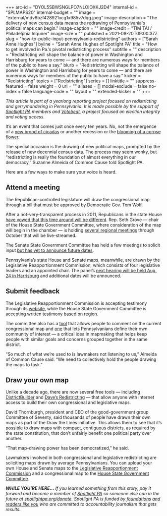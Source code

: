 +++
arc-id = "DYOL5SBWSNGLPO7NLOIOXKJ2D4"
internal-id = "SPLMAPS20"
internal-budget = ""
image = "external/mdv8bzf428921xcg1x985v7dqg.jpeg"
image-description = "The delivery of new census data means the redrawing of Pennsylvania's political maps can begin."
image-caption = ""
image-credit = "TIM TAI / Philadelphia Inquirer"
image-size = ""
published = 2021-08-20T09:00:37Z
slug = "how-to-public-input-pennsylvania-redistricting"
authors = ["Sarah Anne Hughes"]
byline = "Sarah Anne Hughes of Spotlight PA"
title = "How to get involved in Pa.’s pivotal redistricting process"
subtitle = ""
description = "Redistricting will shape the balance of power in Washington and Harrisburg for years to come — and there are numerous ways for members of the public to have a say."
blurb = "Redistricting will shape the balance of power in Washington and Harrisburg for years to come — and there are numerous ways for members of the public to have a say."
kicker = "Redistricting"
topics = ["Redistricting"]
series = []
linktitle = ""
suppress-featured = false
weight = 0
url = ""
aliases = []
modal-exclude = false
no-index = false
language-code = ""
layout = ""
extended-kicker = ""
+++

<i>This article is part of a yearlong reporting project focused on redistricting and gerrymandering in Pennsylvania. It is made possible by the support of </i><a href="https://www.spotlightpa.org/"><i>Spotlight PA</i></a><i> members and </i><a href="https://votebeat.org/"><i>Votebeat</i></a><i>, a project focused on election integrity and voting access.</i>

It’s an event that comes just once every ten years. No, not the emergence of a <a href="https://www.scientificamerican.com/article/brood-x-cicadas-are-emerging-at-last1/">new brood of cicadas</a> or another recession or the <a href="https://archive.triblive.com/lifestyles/home-garden/hold-your-nose-and-head-to-phipps-for-new-corpse-flower/">blooming of a corpse flower</a>.

The special occasion is the drawing of new political maps, prompted by the release of new decennial census data. The process may seem wonky, but “redistricting is really the foundation of almost everything in our democracy,” Suzanne Almeida of Common Cause told Spotlight PA.

Here are a few ways to make sure your voice is heard.

## Attend a meeting

The Republican-controlled legislature will draw the congressional map through a bill that must be approved by Democratic Gov. Tom Wolf.

After a not-very-transparent process in 2011, Republicans in the state House <a href="https://www.spotlightpa.org/news/2021/07/pa-congressional-map-redistricting-public-meetings-seth-grove/">have vowed that this time around will be different</a>. Rep. Seth Grove — chair of the House State Government Committee, where consideration of the map will begin in the chamber — is holding <a href="http://www.paredistricting.com/hearingschedule">several regional meetings</a> through October that will be live-streamed.

The Senate State Government Committee has held a few meetings to solicit input <a href="https://web.archive.org/web/20230102101425/https://stategovernment.pasenategop.com/category/meeting_hearing/">but has yet to announce future dates</a>.

Pennsylvania’s state House and Senate maps, meanwhile, are drawn by the Legislative Reapportionment Commission, which consists of four legislative leaders and an appointed chair. The panel’s <a href="https://www.redistricting.state.pa.us/commission/hearings">next hearing will be held Aug. 24 in Harrisburg</a> and additional dates will be announced.

<script src="https://www.spotlightpa.org/embed.js" async></script><div data-spl-embed-version="1" data-spl-src="https://www.spotlightpa.org/embeds/newsletter/"></div>

## Submit feedback

The Legislative Reapportionment Commission is accepting testimony through its <a href="https://www.redistricting.state.pa.us/comment/">website</a>, while the House State Government Committee is accepting <a href="http://www.paredistricting.com/hearingschedule">written testimony based on region</a>.

The committee also has a <a href="https://app.mydistricting.com/legdistricting/comments/plan/3/20">tool</a> that allows people to comment on the current congressional map and <a href="https://app.mydistricting.com/legdistricting/pennsylvania/community">one</a> that lets Pennsylvanians define their own community of interest — a critical idea in mapmaking that helps keep people with similar goals and concerns grouped together in the same district.

“So much of what we’re used to is lawmakers not listening to us,” Almeida of Common Cause said. “We need to collectively hold the people drawing the maps to task.”

<script src="https://www.spotlightpa.org/embed.js" async></script><div data-spl-embed-version="1" data-spl-src="https://www.spotlightpa.org/embeds/donate/?teaser_text=If%20you%20learned%20something%20from%20this%20report%2C%20pay%20it%20forward%20and%20become%20a%20member%20of%20Spotlight%20PA%20so%20someone%20else%20can%20in%20the%20future."></div>


## Draw your own map

Unlike a decade ago, there are now several free tools — including <a href="https://www.districtbuilder.org/">DistrictBuilder</a> and <a href="https://davesredistricting.org/">Dave’s Redistricting</a> — that allow anyone with internet access to build their own congressional and legislative maps.

David Thornburgh, president and CEO of the good-government group Committee of Seventy, said thousands of people have drawn their own maps as part of the Draw the Lines initiative. This allows them to see that it’s possible to draw maps with compact, contiguous districts, as required by the state constitution, that don’t unfairly benefit one political party over another.

“That map-drawing power has been democratized,” he said.

Lawmakers involved in both congressional and legislative redistricting are soliciting maps drawn by average Pennsylvanians. You can upload your own House and Senate maps to the <a href="https://www.redistricting.state.pa.us/comment/">Legislative Reapportionment Commission</a> and a congressional map to the <a href="http://www.paredistricting.com/input">House State Government Committee</a>.

<i><b>WHILE YOU’RE HERE...</b></i><i> If you learned something from this story, pay it forward and become a member of </i><a href="https://www.spotlightpa.org/"><i>Spotlight PA</i></a><i> so someone else can in the future at </i><a href="http://spotlightpa.org/donate"><i>spotlightpa.org/donate</i></a><i>. Spotlight PA is funded by</i><a href="https://www.spotlightpa.org/support"><i> foundations</i></a><i> </i><a href="https://www.spotlightpa.org/support"><i>and readers like you</i></a><i> who are committed to accountability journalism that gets results.</i>
